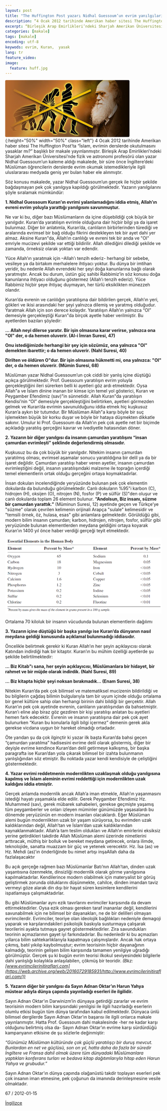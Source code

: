```yaml
---
layout: post
title: "The Huffington Post yazarı Nidhal Guessoum’un evrim yanılgıları"
description: “4 Ocak 2012 tarihinde Amerikan haber sitesi The Huffington Post’ta ’İslam, evrimin derslerde okutulmasını yasaklar mı?’ başlıklı bir makale yayınlanmıştır.“
excerpt: “Birleşik Arap Emirlikleri’ndeki Sharjah Amerikan Üniversitesi’nde fizik ve astronomi profesörü olan yazar Nidhal Guessoum’un kaleme aldığı makalede, bir süre önce İngiltere’deki Müslüman öğrencilerin derslerde evrim okumak istemedikleriyle ilgili uluslararası medyada geniş yer bulan haber ele alınmıştır.“
categories: [makale]
tags: [makale]
encoding: utf-8
keywods: evrim, Kuran,  yasak
lang: tr
feature_video: 
image:
  feature: huff.jpg
---
```




![Evrim](/images/Evrim-Teorisi-Darwin.jpg "Evrim"){:height="50%" width="50%" class="left"}
4 Ocak 2012 tarihinde Amerikan haber sitesi The Huffington Post’ta “İslam, evrimin derslerde okutulmasını yasaklar mı?” başlıklı bir makale yayınlanmıştır. Birleşik Arap Emirlikleri’ndeki Sharjah Amerikan Üniversitesi’nde fizik ve astronomi profesörü olan yazar Nidhal Guessoum’un kaleme aldığı makalede, bir süre önce İngiltere’deki Müslüman öğrencilerin derslerde evrim okumak istemedikleriyle ilgili uluslararası medyada geniş yer bulan haber ele alınmıştır.

Söz konusu makalede, yazar Nidhal Guessoum’un gerçek ile hiçbir şekilde bağdaşmayan pek çok yanılgıya kapıldığı görülmektedir. Yazarın yanılgılarını şöyle sıralamak mümkündür:


**1. Nidhal Guessoum Kuran’ın evrimi yalanlamadığını iddia etmiş, Allah’ın evreni evrim yoluyla yarattığı yanılgısını savunmuştur.**

Ne var ki bu, diğer bazı Müslümanların da içine düşebildiği çok büyük bir yanılgıdır. Kuran’da yaratılışın evrimle olduğuna dair hiçbir bilgi ya da işaret bulunmaz. Diğer bir anlatımla, Kuran’da, canlıların birbirlerinden türediği ve aralarında evrimsel bir bağ olduğu fikrini destekleyen tek bir ayet dahi yer almaz. Aksine Kuran"da, Allah’ın canlılığı ve evreni tek bir anda ve "Ol" emriyle mucizevi şekilde var ettiği bildirilir. Allah dilediğini dilediği şekilde ve zamanda, örneksiz olarak yoktan var edendir.

Yüce Allah’ın yaratmak için –Allah’ı tenzih ederiz- herhangi bir sebebe, vesileye ya da birtakım merhalelere ihtiyacı yoktur. Bu dünya bir imtihan yeridir, bu nedenle Allah evrendeki her şeyi doğa kanunlarına bağlı olarak yaratmıştır. Ancak bu durum, üstün güç sahibi Rabbimiz’in söz konusu doğa kanunlarına ihtiyacı olduğunu göstermez (Allah’ı tenzih ederiz). Yüce Rabbimiz hiçbir şeye ihtiyaç duymayan, her türlü eksiklikten münezzeh olandır.

Kuran’da evrenin ve canlılığın yaratılışına dair bildirilen gerçek, Allah’ın yeri, gökleri ve ikisi arasındaki her şeyi yalnızca dilemiş ve yaratmış olduğudur. Yaratmak Allah için son derece kolaydır. Yaratılışın Allah’ın yalnızca “Ol” demesiyle gerçekleştiği Kuran"da birçok ayetle haber verilmiştir. Bu ayetlerden bazıları şöyledir:

**… Allah neyi dilerse yaratır. Bir işin olmasına karar verirse, yalnızca ona "Ol" der, o da hemen oluverir. (Al-i İmran Suresi, 47)**

**Onu istediğimizde herhangi bir şey için sözümüz, ona yalnızca "Ol" demekten ibarettir; o da hemen oluverir. (Nahl Suresi, 40)**

**Dirilten ve öldüren O"dur. Bir işin olmasına hükmetti mi, ona yalnızca: "Ol" der, o da hemen oluverir. (Mümin Suresi, 68)**

Müslüman yazar Nidhal Guessoum’un çok ciddi bir yanlış içine düştüğü açıkça görülmektedir. Prof. Guessoum yaratılışın evrim yoluyla gerçekleştiğini ileri sürerken belli ki ayetleri göz ardı etmektedir. Oysa Allah"a ve İslam dinine inanan bir kimse için temel yol gösterici, Kuran ve Peygamber Efendimiz (sav)"in sünnetidir. Allah Kuran"da yaratılışın Kendisi’nin “Ol” demesiyle gerçekleştiğini belirtirken, ayetleri görmezden gelmek ve Kuran’da evrimin savunulduğunu iddia etmek hiç kuşkusuz Kuran’a aykırı bir tutumdur. Bir Müslüman Allah"a karşı böyle bir suç işlemekten büyük bir korku duyar ve böyle bir hataya düşmekten dikkatle sakınır. Umulur ki Prof. Guessoum da Allah’ın pek çok ayetle net bir biçimde açıkladığı yaratılış gerçeğini kavrar ve ivediyetle hatasından döner.

**2\. Yazarın bir diğer yanılgısı da insanın çamurdan yaratılışını “insan çamurdan evrimleşti” şeklinde değerlendirmiş olmasıdır.**

Kuşkusuz bu da çok büyük bir yanılgıdır. Nitekim insanın çamurdan yaratılmış olması, evrimsel aşamalar sonucu yaratıldığına bir delil ya da bir işaret değildir. Çamurdan yaratılışı haber veren ayetler, insanın çamurdan evrimleştiğini değil, insanın yaratılışındaki malzeme ile toprağın içerdiği temel elementlerin ortak olduğu gerçeğini ortaya koymaktadırlar.

İnsan dokuları incelendiğinde yeryüzünde bulunan pek çok elementin dokularda da bulunduğu görülmektedir. Canlı dokuların %95"i karbon (C), hidrojen (H), oksijen (O), nitrojen (N), fosfor (P) ve sülfür (S)"den oluşur ve canlı dokularda toplam 26 element bulunur. **“Andolsun, Biz insanı, süzme bir çamurdan yarattık.”** (Müminun Suresi, 12) ayetinde geçen ve Türkçe’ye "süzme" olarak çevrilen kelimenin orijinali Arapça "sulale" kelimesidir ve "temsili örnek, öz, hulasa, esas" gibi anlamlara gelmektedir. Görüldüğü gibi, modern bilim insanın çamurdan; karbon, hidrojen, nitrojen, fosfor, sülfür gibi yeryüzünde bulunan elementlerden meydana geldiğini ortaya koyarak Kuran’ın 1400 yıl önce haber verdiği gerçeği teyit etmektedir.

![elements](/images/essential-elements-in-human-body.png "elements")

Ortalama 70 kiloluk bir insanın vücudunda bulunan elementlerin dağılımı

**3\. Yazarın içine düştüğü bir başka yanılgı ise Kuran’da dünyanın nasıl meydana geldiği konusunda açıklamal bulunmadığı iddiasıdır.**

Öncelikle belirtmek gerekir ki Kuran Allah’ın her şeyin açıklayıcısı olarak Katından indirdiği hak bir kitaptır. Kuran’ın bu mühim özelliği ayetlerde şu şekilde belirtilmektedir:

**... Biz Kitab"ı sana, her şeyin açıklayıcısı, Müslümanlara bir hidayet, bir rahmet ve bir müjde olarak indirdik. (Nahl Suresi, 89)**

**... Biz kitapta hiçbir şeyi noksan bırakmadık… (Enam Suresi, 38)**

Nitekim Kuran’da pek çok bilimsel ve matematiksel mucizenin bildirildiği ve bu bilgilerin çağdaş bilimin bulgularıyla tam bir uyum içinde olduğu ortalama bir genel kültüre sahip olan herhangi birinin dahi bildiği bir gerçektir. Allah Kuran’ın pek çok ayetinde evrenin, canlıların yaratılışından da bahsetmiştir. Kuran’ı eline alıp biraz göz gezdiren bir kişi yaratılışı anlatan bu ayetleri hemen fark edecektir. Evrenin ve insanın yaratılışına dair pek çok ayet bulunurken “Kuran bu konularla ilgili bilgi içermez” demenin gerek akla gerekse vicdana uygun bir hareket olmadığı ortadadır.

Öte yandan şu da çok ilginçtir ki yazar ilk başta Kuran’da bahsi geçen “çamurdan yaratılma” hadisesini evrime delil olarak göstermiş, diğer bir deyişle evrime kendince Kuran’dan delil getirmeye kalkışmış, bir başka paragrafta ise Kuran’dan yola çıkarak bilimsel bir izahta bulunmanın yanlışlığından söz etmiştir. Bu noktada yazar kendi kendisiyle de çeliştiğini göstermektedir.

**4\. Yazar evrimi reddetmenin modernlikten uzaklaşmak olduğu yanılgısına kapılmış ve İslam aleminin evrimi reddettiği için modernlikten uzak kaldığını iddia etmiştir.**

Gerçek anlamda modernlik ancak Allah’a iman etmekle, Allah’ın yaşanmasını istediği hayatı yaşamakla elde edilir. Gerek Peygamber Efendimiz Hz. Muhammed (sav), gerek mübarek sahabeleri, gerekse geçmişte yaşamış tüm peygamberler ve onları izleyen müminler günümüzde yaşasalardı bu dönemde yeryüzünün en modern insanları olacaklardı. Eğer Müslüman alemi bugün modernlikten uzak bir yaşam sürüyorsa, bu evrimden uzak kaldıklarından değil, Allah’tan ve İslam’dan uzak kaldıklarından kaynaklanmaktadır. Allah’a tam teslim oldukları ve Allah’ın emirlerini eksiksiz yerine getirdikleri takdirde Allah Müslüman alemi üzerinde nimetlerini arttıracak, müthiş bir bolluk ve bereket meydana getirecek, onlara ilimde, teknolojide, sanatta muazzam bir güç ve yetenek verecektir. Hz. İsa (as) ve Hz. Mehdi (as)’ın önderliğinde bu nimet artışı inşaAllah daha da fazlalaşacaktır

Bu açık gerçeğe rağmen bazı Müslümanlar Batı’nın Allah’tan, dinden uzak yaşantısına özenmekte, dinsizliği modernlik olarak görme yanılgısına kapılmaktadırlar. Kendilerince modern olabilmek için materyalist bir görüş geliştirmek zorunda olduklarını düşünmekte, cahilce, dinden imandan taviz vermeyi göze alarak din dışı bir hayat süren kesimlere kendilerini ispatlamaya çalışmaktadırlar.

Bu gibi Müslümanlar aynı ezik tavırlarını evrimciler karşısında da devam ettirmektedirler. Oysa ezik olması gereken taraf inananlar değil, kendilerini savunabilmek için ne bilimsel bir dayanakları, ne de bir delilleri olmayan evrimcilerdir. Evrimciler, teoriye olan ideolojik bağlılıkları nedeniyle demagoji yaparak ve karşılarındakileri psikolojik baskıyla susturmaya çalışarak teorilerini ayakta tutmaya gayret göstermektedirler. Zira savundukları teorinin açmazlarının gayet iyi farkındadırlar. Bu nedenledir ki bu açmazları yıllarca bilim sahtekarlıklarıyla kapatmaya çalışmışlardır. Ancak hak ortaya çıkmış, batıl yıkılıp kaybolmuştur; evrim teorisinin hiçbir dayanağının kalmadığı, teorinin gelişen bilim karşısında tamamen yenilgiye uğradığı görülmüştür. Gerçek şu ki bugün evrim teorisi ilkokul seviyesindeki bilgilerle dahi yanlışlığı kolaylıkla anlaşılabilen, çökmüş bir teoridir.
 _(Bkz: [www.evrimcilerinitiraflari.com](https://web.archive.org/web/20160729185931/http://www.evrimcilerinitiraflari.com/))_

**5\. Yazarın diğer bir yanılgısı da Sayın Adnan Oktar’ın Harun Yahya müstear adıyla dünya çapında yayınladığı eserleri ile ilgilidir.**

Sayın Adnan Oktar’ın Darwinizm’in dünyaya getirdiği zararlar ve evrim teorisinin modern bilim karşısındaki yenilgisi ile ilgili hazırladığı eserlerin olumlu etkisi bugün tüm dünya tarafından kabul edilmektedir. Dünyaca ünlü bilimsel dergilerde Sayın Adnan Oktar’ın başarısı ile ilgili onlarca makale yayınlanmıştır. Hatta Prof. Guessoum dahi makalesinde -her ne kadar karşı olduğunu belirtmiş olsa da- Sayın Adnan Oktar’ın evrime karşı sürdürdüğü kampanyanın etkisine de şu sözlerle değinmiştir:

_“Günümüz Müslüman kültüründe çok güçlü yaratılışçı bir duruş mevcut. Bunlardan en net ve güçlüsü, son on yıl, hatta daha da fazla bir süredir İngiltere ve Fransa dahil olmak üzere tüm dünyadaki Müslümanlara yaptıkları konferans turları ve bedava kitap dağıtımlarıyla hitap eden Harun Yahya ve grubudur.”_

Sayın Adnan Oktar’ın dünya çapında olağanüstü takdir toplayan eserleri pek çok insanın iman etmesine, pek çoğunun da imanında derinleşmesine vesile olmaktadır.

67 / 2012-01-15

[İngilizce](https://web.archive.org/web/20160729185931/http://www.darwinism-watch.com/index.php?git=makale&medya_turu=148608)
